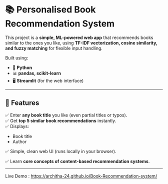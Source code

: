# 📚 Personalised Book Recommendation System

This project is a **simple, ML-powered web app** that recommends books similar to the ones you like, using **TF-IDF vectorization, cosine similarity, and fuzzy matching** for flexible input handling.

Built using:
- 🐍 **Python**
- 📊 **pandas, scikit-learn**
- 🖥️ **Streamlit** (for the web interface)
 
---

## 🚀 Features

✅ Enter **any book title** you like (even partial titles or typos).  
✅ Get **top 5 similar book recommendations** instantly.  
✅ Displays:
- Book title
- Author

✅ Simple, clean web UI (runs locally in your browser).

✅ Learn **core concepts of content-based recommendation systems**.


---

Live Demo : https://architha-24.github.io/Book-Recommendation-system/
